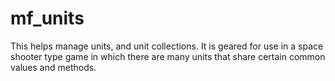 # mf_units

This helps manage units, and unit collections. It is geared for use in a space shooter type game in which there are many units that share certain common values and methods.